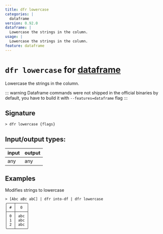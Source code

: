 ```yaml
---
title: dfr lowercase
categories: |
  dataframe
version: 0.92.0
dataframe: |
  Lowercase the strings in the column.
usage: |
  Lowercase the strings in the column.
feature: dataframe
---
```

<!-- This file is automatically generated. Please edit the command in https://github.com/nushell/nushell instead. -->

# `dfr lowercase` for [dataframe](/commands/categories/dataframe.md)

<div class='command-title'>Lowercase the strings in the column.</div>

::: warning
Dataframe commands were not shipped in the official binaries by default, you have to build it with `--features=dataframe` flag
:::

## Signature

```> dfr lowercase {flags} ```


## Input/output types:

| input | output |
| ----- | ------ |
| any   | any    |

## Examples

Modifies strings to lowercase
```nu
> [Abc aBc abC] | dfr into-df | dfr lowercase
╭───┬─────╮
│ # │  0  │
├───┼─────┤
│ 0 │ abc │
│ 1 │ abc │
│ 2 │ abc │
╰───┴─────╯

```

